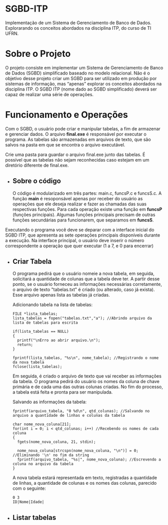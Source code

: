# SGBD-ITP
Implementação de um Sistema de Gerenciamento de Banco de Dados. Explorarando os conceitos abordados na disciplina ITP, do curso de TI UFRN.
# Sobre o Projeto
O projeto consiste em implementar um Sistema de Gerenciamento de Banco de Dados (SGBD) simplificado baseado no modelo relacional. Não é o objetivo desse projeto criar um SGBD para ser utilizado em produção por sistemas de informação, mas “apenas” explorar os conceitos abordados na disciplina ITP. O SGBD ITP (nome dado ao SGBD simplificado) deverá ser capaz de realizar uma série de operações.
# Funcionamento e Operações
Com o SGBD, o usuário pode criar e manipular tabelas, a fim de armazenar e gerenciar dados. O arquivo **final.exe** é responsável por executar o programa. As tabelas são armazenadas em arquivos de texto, que são salvos na pasta em que se encontra o arquivo executável.

Crie uma pasta para guardar o arquivo final.exe junto das tabelas. É possível que as tabelas não sejam reconhecidas caso estejam em um diretório diferente de final.exe.

- ## Sobre o código
  O código é modularizado em três partes: main.c, funcsP.c e funcsS.c. A função **main** é resoponsável apenas por receber do usuário as operações que ele deseja realizar e fazer as chamadas das suas respectivas funções. Para cada operação existe uma função em **funcsP** (funções principais). Algumas funções principais precisam de outras funções secundárias para funcionarem, que separamos em **funcsS**.

Executando o programa você deve se deparar com a interface inicial do SGBD ITP, que apresenta as sete operações principais disponíveis durante a execução. Na interface principal, o usuário deve inserir o número correspondente a operação que quer executar (1 a 7, e 0 para encerrar)
- ## Criar Tabela
  O programa pedirá que o usuário nomeie a nova tabela, em seguida, solicitará a quantidade de colunas que a tabela deve ter. A partir desse ponto, se o usuário forneceu as informações necessárias corretamente, o arquivo de texto "tabelas.txt" é criado (ou alterado, caso já exista). Esse arquivo apenas lista as tabelas já criadas.

  Adicionando tabela na lista de tabelas:
  
  ```
  FILE *lista_tabelas;
  lista_tabelas = fopen("tabelas.txt","a"); //Abrindo arquivo da lista de tabelas para escrita
  
  if(lista_tabelas == NULL)
  {
    printf("\nErro ao abrir arquivo.\n");
    return;
  }

  fprintf(lista_tabelas, "%s\n", nome_tabela); //Registrando o nome da nova tabela
  fclose(lista_tabelas);
  ```
  Em seguida, é criado o arquivo de texto que vai receber as informações da tabela. O programa pedirá do usuário os nomes da coluna de chave primária e de cada uma das outras colunas criadas. No fim do processo, a tabela está feita e pronta para ser manipulada.

  Salvando as informações da tabela:
  
  ```
  fprintf(arquivo_tabela, "0 %d\n", qtd_colunas); //Salvando no arquivo a quantidade de linhas e colunas da tabela
  
  char nome_nova_coluna[21];
  for(int i = 0; i < qtd_colunas; i++) //Recebendo os nomes de cada coluna
  {
    fgets(nome_nova_coluna, 21, stdin);
  
    nome_nova_coluna[strcspn(nome_nova_coluna, "\n")] = 0; //Eliminando '\n' no fim da string
    fprintf(arquivo_tabela, "%s|", nome_nova_coluna); //Escrevendo a coluna no arquivo da tabela
  }
  ```
  A nova tabela estará representada em texto, registradas a quantidade de linhas, a quantidade de colunas e os nomes das colunas, parecido com o seguinte:
  ```
  0 3
  ID|Nome|Idade|
  ```
- ## Listar tabelas
